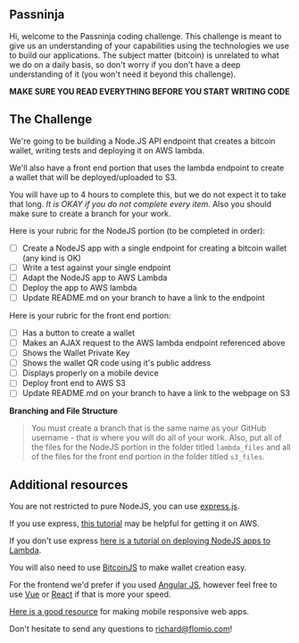 ## Passninja

Hi, welcome to the Passninja coding challenge. This challenge is meant to give us an understanding of your capabilities using the technologies we use to build our applications. The subject matter (bitcoin) is unrelated to what we do on a daily basis, so don't worry if you don't have a deep understanding of it (you won't need it beyond this challenge).

**MAKE SURE YOU READ EVERYTHING BEFORE YOU START WRITING CODE**

## The Challenge

We're going to be building a Node.JS API endpoint that creates a bitcoin wallet, writing tests and deploying it on AWS lambda.

We'll also have a front end portion that uses the lambda endpoint to create a wallet that will be deployed/uploaded to S3.

You will have up to 4 hours to complete this, but we do not expect it to take that long. *It is OKAY if you do not complete every item*. Also you should make sure to create a branch for your work.

Here is your rubric for the NodeJS portion (to be completed in order):

- [ ] Create a NodeJS app with a single endpoint for creating a bitcoin wallet (any kind is OK)
- [ ] Write a test against your single endpoint
- [ ] Adapt the NodeJS app to AWS Lambda
- [ ] Deploy the app to AWS lambda
- [ ] Update README.md on your branch to have a link to the endpoint

Here is your rubric for the front end portion:

- [ ] Has a button to create a wallet
- [ ] Makes an AJAX request to the AWS lambda endpoint referenced above
- [ ] Shows the Wallet Private Key
- [ ] Shows the wallet QR code using it's public address
- [ ] Displays properly on a mobile device
- [ ] Deploy front end to AWS S3
- [ ] Update README.md on your branch to have a link to the webpage on S3

**Branching and File Structure**
> You must create a branch that is the same name as your GitHub username - that is where you will do all of your work. Also, put all of the files for the NodeJS portion in the folder titled `lambda_files` and all of the files for the front end portion in the folder titled `s3_files`.

## Additional resources

You are not restricted to pure NodeJS, you can use [express.js](https://expressjs.com/).

If you use express, [this tutorial](https://medium.freecodecamp.org/express-js-and-aws-lambda-a-serverless-love-story-7c77ba0eaa35) may be helpful for getting it on AWS. 

If you don't use express [here is a tutorial on deploying NodeJS apps to Lambda](https://docs.aws.amazon.com/lambda/latest/dg/programming-model.html).

You will also need to use [BitcoinJS](https://github.com/bitcoinjs/bitcoinjs-lib) to make wallet creation easy.

For the frontend we'd prefer if you used [Angular JS](https://angular.io/), however feel free to use [Vue](https://vuejs.org/) or [React](https://reactjs.org/) if that is more your speed.

[Here is a good resource](https://css-tricks.com/snippets/css/media-queries-for-standard-devices/) for making mobile responsive web apps.

Don't hesitate to send any questions to richard@flomio.com!
